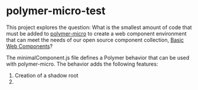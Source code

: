 # polymer-micro-test

This project explores the question: What is the smallest amount of code that
must be added to [polymer-micro](https://www.polymer-project.org/1.0/docs/devguide/experimental.html#polymer-micro) to create a web component environment that can meet the needs of our open source
component collection, [Basic Web Components](https://github.com/basic-web-components/basic-web-components)?

The minimalComponent.js file defines a Polymer behavior that can be used with
polymer-micro. The behavior adds the following features:

1. Creation of a shadow root
2. <template> instantiation
3. Shimming of CSS styles under the Shadow DOM polyfill
4. Polymer-style automatic node finding (not sure if we really need this)

The file test-element.html uses polymer-micro and the above behavior to define a
very simple component. The page index.html shows that component in use. You
can view that page in the
[live demo](https://ComponentKitchen.github.io/polymer-micro-test).
